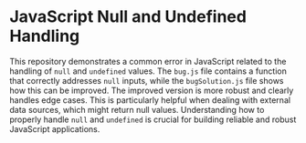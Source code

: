 # JavaScript Null and Undefined Handling
This repository demonstrates a common error in JavaScript related to the handling of `null` and `undefined` values.  The `bug.js` file contains a function that correctly addresses `null` inputs, while the `bugSolution.js` file shows how this can be improved. The improved version is more robust and clearly handles edge cases. This is particularly helpful when dealing with external data sources, which might return null values.  Understanding how to properly handle `null` and `undefined` is crucial for building reliable and robust JavaScript applications.